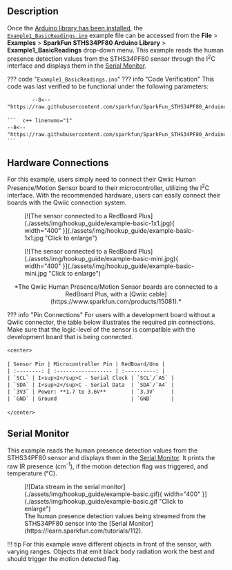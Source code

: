 ## Description
Once the [Arduino library has been installed](../software_overview/#sparkfun-sths34pf80-arduino-library), the [`Example1_BasicReadings.ino`](https://github.com/sparkfun/SparkFun_STHS34PF80_Arduino_Library/blob/main/examples/Example1_BasicReadings) example file can be accessed from the **File** > **Examples** > **SparkFun STHS34PF80 Arduino Library** > **Example1_BasicReadings** drop-down menu. This example reads the human presence detection values from the STHS34PF80 sensor through the I<sup>2</sup>C interface and displays them in the [Serial Monitor](https://learn.sparkfun.com/tutorials/112).

??? code "`Example1_BasicReadings.ino`"
	??? info "Code Verification"
		This code was last verified to be functional under the following parameters:

			--8<-- "https://raw.githubusercontent.com/sparkfun/SparkFun_STHS34PF80_Arduino_Library/main/examples/Example1_BasicReadings/Example1_BasicReadings.ino:15:18"

	```  c++ linenums="1"
	--8<-- "https://raw.githubusercontent.com/sparkfun/SparkFun_STHS34PF80_Arduino_Library/main/examples/Example1_BasicReadings/Example1_BasicReadings.ino"
	```


## Hardware Connections
For this example, users simply need to connect their Qwiic Human Presence/Motion Sensor board to their microcontroller, utilizing the I<sup>2</sup>C interface. With the recommended hardware, users can easily connect their boards with the Qwiic connection system.

<div class="grid" markdown>

<div markdown>
<figure markdown>
[![The sensor connected to a RedBoard Plus](./assets/img/hookup_guide/example-basic-1x1.jpg){ width="400" }](./assets/img/hookup_guide/example-basic-1x1.jpg "Click to enlarge")
</figure>
</div>

<div markdown>
<figure markdown>
[![The sensor connected to a RedBoard Plus](./assets/img/hookup_guide/example-basic-mini.jpg){ width="400" }](./assets/img/hookup_guide/example-basic-mini.jpg "Click to enlarge")
</figure>
</div>

</div>

<center>
*The Qwiic Human Presence/Motion Sensor boards are connected to a RedBoard Plus, with a [Qwiic cable](https://www.sparkfun.com/products/15081).*
</center>

??? info "Pin Connections"
	For users with a development board without a Qwiic connector, the table below illustrates the required pin connections. Make sure that the logic-level of the sensor is compatible with the development board that is being connected.

	<center>

	| Sensor Pin | Microcontroller Pin | RedBoard/Uno |
	| :--------: | :------------------ | :----------: |
	| `SCL` | I<sup>2</sup>C - Serial Clock | `SCL`/`A5` |
	| `SDA` | I<sup>2</sup>C - Serial Data  | `SDA`/`A4` |
	| `3V3` | Power: **1.7 to 3.6V**        | `3.3V`     |
	| `GND` | Ground                        | `GND`      |

	</center>

## Serial Monitor
This example reads the human presence detection values from the STHS34PF80 sensor and displays them in the [Serial Monitor](https://learn.sparkfun.com/tutorials/112). It prints the raw IR presence (cm<sup>-1</sup>), if the motion detection flag was triggered, and temperature (&deg;C).

<figure markdown>
[![Data stream in the serial monitor](./assets/img/hookup_guide/example-basic.gif){ width="400" }](./assets/img/hookup_guide/example-basic.gif "Click to enlarge")
<figcaption markdown>
The human presence detection values being streamed from the STHS34PF80 sensor into the [Serial Monitor](https://learn.sparkfun.com/tutorials/112).
</figcaption>
</figure>

!!! tip
	For this example wave different objects in front of the sensor, with varying ranges. Objects that emit black body radiation work the best and should trigger the motion detected flag.
